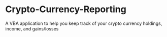 # Crypto-Currency-Reporting
A VBA application to help you keep track of your crypto currency holdings, income, and gains/losses
